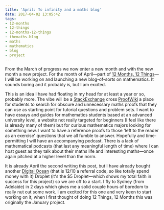 ```yaml
---
title: 'April: To infinity and a maths blog'
date: 2017-04-02 13:05:42
tags:
- 12-months
- 12-things
- 12-months-12-things
- themaths-blog
- maths
- mathematics
- blog
- project
---
```


From the March of progress we now enter a new month and with the new month a new project. For the month of April—part of [12 Months, 12 Things](https://blog.jden.me/12-months-12-things/)—I will be working on and launching a new blog-of-sorts on mathematics. It sounds boring and it probably is, but I am excited.

This is an idea I have had floating in my head for at least a year or so, probably more. The vibe will be a [StackExchange](http://math.stackexchange.com) cross [ProofWiki](http://proofwiki.org) a place for students to search for obscure and unnecessary maths proofs that they can use as starting point for tutorial questions and problem sets. I want to have essays and guides for mathematics students based at an advanced university level, a website not really targeted for beginners (I feel like there is already many of them) but for curious mathematics majors looking for something new. I want to have a reference proofs to those 'left to the reader as an exercise' questions that we all fumble to answer. Hopefully and time-permitting I will have an accompanying podcast. There is a lack of mathematical podcasts (that last any meaningful length of time) where I can host guest as they talk about their maths life and interesting maths—once again pitched at a higher level than the norm.

It is already April the second writing this post, but I have already bought another [Digital Ocean](https://m.do.co/c/70a0a5ecca11) (that is 12/10 a referral code, so like totally spend money with it) Droplet (it's the $5 Droplet—which shows my total faith in success for this project) so we are off to a start. I fly to Sydney (from Adelaide) in 2 days which gives me a solid couple hours of boredom to really nut out some work. I am excited for this one and very keen to start working on it, when I first thought of doing 12 Things, 12 Months this was originally the January project.
